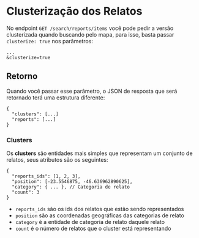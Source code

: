# Clusterização dos Relatos

No endpoint `GET /search/reports/items` você pode pedir a versão clusterizada quando buscando pelo mapa, para isso, basta passar `clusterize: true` nos parâmetros:

    ...
    &clusterize=true

## Retorno

Quando você passar esse parâmetro, o JSON de resposta que será retornado terá uma estrutura diferente:

    {
      "clusters": [...]
      "reports": [...]
    }

### Clusters

Os **clusters** são entidades mais simples que representam um conjunto de relatos, seus atributos são os seguintes:

    {
      "reports_ids": [1, 2, 3],
      "position": [-23.5546875, -46.636962890625],
      "category": { ... }, // Categoria de relato
      "count": 3
    }

* `reports_ids` são os ids dos relatos que estão sendo representados
* `position` são as coordenadas geográficas das categorias de relato
* `category` é a entidade de categoria de relato daquele relato
* `count` é o número de relatos que o cluster está representando
